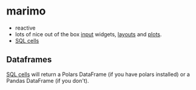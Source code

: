 # marimo

- reactive
- lots of nice out of the box [input](https://docs.marimo.io/api/inputs/) widgets, [layouts](https://docs.marimo.io/api/layouts/) and [plots](https://docs.marimo.io/api/plotting/).
- [SQL cells](https://docs.marimo.io/guides/working_with_data/sql/)

## Dataframes

[SQL cells](https://docs.marimo.io/guides/working_with_data/sql/) will return a Polars DataFrame (if you have polars installed) or a Pandas DataFrame (if you don't).
